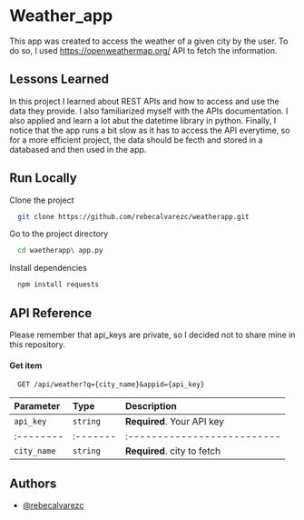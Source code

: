 # Weather_app
This app was created to access the weather of a given city by the user. To do so, I used https://openweathermap.org/ API to fetch the information.

## Lessons Learned
In this project I learned about REST APIs and how to access and use the data they provide. I also familiarized myself with the APIs documentation.
I also applied and learn a lot abut the datetime library in python.
Finally, I notice that the app runs a bit slow as it has to access the API everytime, so for a more efficient project, the data should be fecth and
stored in a databased and then used in the app.


## Run Locally

Clone the project

```bash
  git clone https://github.com/rebecalvarezc/weatherapp.git
```

Go to the project directory

```bash
  cd waetherapp\ app.py
```

Install dependencies

```bash
  npm install requests
```


## API Reference
Please remember that api_keys are private, so I decided not to share mine in this repository.
#### Get item

```http
  GET /api/weather?q={city_name}&appid={api_key}
```

| Parameter | Type     | Description                |
| :-------- | :------- | :------------------------- |
| `api_key` | `string` | **Required**. Your API key |
| :-------- | :------- | :--------------------------|
|`city_name`| `string` | **Required**. city to fetch|

## Authors

- [@rebecalvarezc](https://github.com/rebecalvarezc)

  